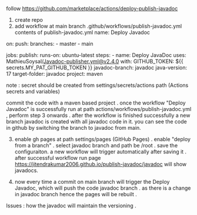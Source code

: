 follow https://github.com/marketplace/actions/deploy-publish-javadoc
1. create repo
2. add workflow  at main branch .github/workflows/publish-javadoc.yml
contents of publish-javadoc.yml
name: Deploy Javadoc

on:
  push:
    branches:
      - master
      - main

jobs:
  publish:
    runs-on: ubuntu-latest
    steps:
      - name: Deploy JavaDoc
        uses: MathieuSoysal/Javadoc-publisher.yml@v2.4.0
        with:
          GITHUB_TOKEN: ${{ secrets.MY_PAT_GITHUB_TOKEN }}
          javadoc-branch: javadoc
          java-version: 17
          target-folder: javadoc 
          project: maven 

note : secret should be created from settings/secrets/actions path (Actions secrets and variables)

commit the code with a maven based project . once the workflow "Deploy Javadoc" is successfully run at path actions/workflows/publish-javadoc.yml , perform step 3 onwards . after the workflow is finished successfully a new branch javadoc is created with all javadoc code in it. you can see the code in github by switching the branch to javadoc from main.

3. enable gh pages at path settings/pages (GitHub Pages) . enable "deploy from a branch" . select javadoc branch and path be /root . save the configuraiton. a new workflow will trigger automatically after saving it . after successful workflow run page https://jitendrakumar2006.github.io/publish-javadoc/javadoc will show javadocs.

4. now every time a commit on main branch will trigger the Deploy Javadoc, which will push the code javadoc branch . as there is a change in javadoc branch hence the pages will be rebuilt .

Issues :
how the javadoc will maintain the versioning .



